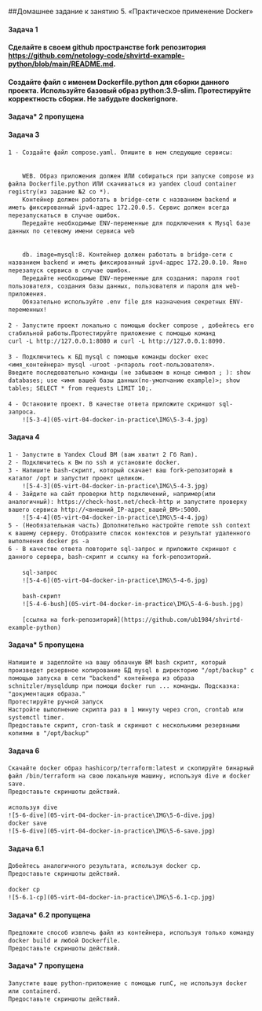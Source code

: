 ##Домашнее задание к занятию 5. «Практическое применение Docker»

#### Задача 1
#### Сделайте в своем github пространстве fork репозитория https://github.com/netology-code/shvirtd-example-python/blob/main/README.md.

#### Создайте файл с именем Dockerfile.python для сборки данного проекта. Используйте базовый образ python:3.9-slim. Протестируйте корректность сборки. Не забудьте dockerignore.
#### Задача* 2 пропущена 
#### Задача 3
    1 - Создайте файл compose.yaml. Опишите в нем следующие сервисы:
    

        WEB. Образ приложения должен ИЛИ собираться при запуске compose из файла Dockerfile.python ИЛИ скачиваться из yandex cloud container registry(из задание №2 со *). 
        Контейнер должен работать в bridge-сети с названием backend и иметь фиксированный ipv4-адрес 172.20.0.5. Сервис должен всегда перезапускаться в случае ошибок. 
        Передайте необходимые ENV-переменные для подключения к Mysql базе данных по сетевому имени сервиса web


        db. image=mysql:8. Контейнер должен работать в bridge-сети с названием backend и иметь фиксированный ipv4-адрес 172.20.0.10. Явно перезапуск сервиса в случае ошибок. 
        Передайте необходимые ENV-переменные для создания: пароля root пользователя, создания базы данных, пользователя и пароля для web-приложения. 
        Обязательно используйте .env file для назначения секретных ENV-переменных!

    2 - Запустите проект локально с помощью docker compose , добейтесь его стабильной работы.Протестируйте приложение с помощью команд 
    curl -L http://127.0.0.1:8080 и curl -L http://127.0.0.1:8090.

    3 - Подключитесь к БД mysql с помощью команды docker exec <имя_контейнера> mysql -uroot -p<пароль root-пользователя>.
    Введите последовательно команды (не забываем в конце символ ; ): show databases; use <имя вашей базы данных(по-умолчанию example)>; show tables; SELECT * from requests LIMIT 10;.

    4 - Остановите проект. В качестве ответа приложите скриншот sql-запроса.
        ![5-3-4](05-virt-04-docker-in-practice\IMG\5-3-4.jpg)

#### Задача 4
    
    1 - Запустите в Yandex Cloud ВМ (вам хватит 2 Гб Ram).
    2 - Подключитесь к Вм по ssh и установите docker.
    3 - Напишите bash-скрипт, который скачает ваш fork-репозиторий в каталог /opt и запустит проект целиком.
        ![5-4-3](05-virt-04-docker-in-practice\IMG\5-4-3.jpg)    
    4 - Зайдите на сайт проверки http подключений, например(или аналогичный): https://check-host.net/check-http и запустите проверку вашего сервиса http://<внешний_IP-адрес_вашей_ВМ>:5000.
        ![5-4-4](05-virt-04-docker-in-practice\IMG\5-4-4.jpg)
    5 - (Необязательная часть) Дополнительно настройте remote ssh context к вашему серверу. Отобразите список контекстов и результат удаленного выполнения docker ps -a
    6 - В качестве ответа повторите sql-запрос и приложите скриншот с данного сервера, bash-скрипт и ссылку на fork-репозиторий.

        sql-запрос
        ![5-4-6](05-virt-04-docker-in-practice\IMG\5-4-6.jpg)

        bash-скрипт
        ![5-4-6-bush](05-virt-04-docker-in-practice\IMG\5-4-6-bush.jpg)

        [ссылка на fork-репозиторий](https://github.com/ub1984/shvirtd-example-python)

#### Задача* 5 пропущена 

    Напишите и задеплойте на вашу облачную ВМ bash скрипт, который произведет резервное копирование БД mysql в директорию "/opt/backup" с помощью запуска в сети "backend" контейнера из образа schnitzler/mysqldump при помощи docker run ... команды. Подсказка: "документация образа."
    Протестируйте ручной запуск
    Настройте выполнение скрипта раз в 1 минуту через cron, crontab или systemctl timer.
    Предоставьте скрипт, cron-task и скриншот с несколькими резервными копиями в "/opt/backup"

#### Задача 6 
    Скачайте docker образ hashicorp/terraform:latest и скопируйте бинарный файл /bin/terraform на свою локальную машину, используя dive и docker save. 
    Предоставьте скриншоты действий.

    используя dive
    ![5-6-dive](05-virt-04-docker-in-practice\IMG\5-6-dive.jpg)
    docker save
    ![5-6-dive](05-virt-04-docker-in-practice\IMG\5-6-save.jpg)
    
#### Задача 6.1
    Добейтесь аналогичного результата, используя docker cp.
    Предоставьте скриншоты действий.

    docker cp
    ![5-6.1-cp](05-virt-04-docker-in-practice\IMG\5-6.1-cp.jpg)

#### Задача* 6.2 пропущена
    Предложите способ извлечь файл из контейнера, используя только команду docker build и любой Dockerfile.
    Предоставьте скриншоты действий.

#### Задача* 7 пропущена

    Запустите ваше python-приложение с помощью runC, не используя docker или containerd.
    Предоставьте скриншоты действий.

